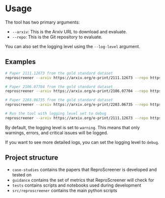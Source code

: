 # Usage

The tool has two primary arguments:

- `--arxiv`: This is the Arxiv URL to download and evaluate.
- `--repo`: This is the Git repository to evaluate.

You can also set the logging level using the `--log-level` argument.

## Examples

```bash
# Paper 2111.12673 from the gold standard dataset 
reproscreener --arxiv https://arxiv.org/e-print/2111.12673 --repo https://github.com/nicolinho/acc

# Paper 2106.07704 from the gold standard dataset
reproscreener --arxiv https://arxiv.org/e-print/2106.07704 --repo https://github.com/HanGuo97/soft-Q-learning-for-text-generation

# Paper 2203.06735 from the gold standard dataset
reproscreener --arxiv https://arxiv.org/e-print/2203.06735 --repo https://github.com/ghafeleb/Private-NonConvex-Federated-Learning-Without-a-Trusted-Server

# Run the tool with logging level set to debug
reproscreener --arxiv https://arxiv.org/e-print/2111.12673 --repo https://github.com/nicolinho/acc --log-level debug
```

By default, the logging level is set to `warning`. This means that only warnings, errors, and critical issues will be logged.

If you want to see more detailed logs, you can set the logging level to `debug`.

## Project structure

- `case-studies` contains the papers that ReproScreener is developed and tested on
- `guidance` contains the set of metrics that ReproScreener will check for
- `tests` contains scripts and notebooks used during development
- `src/reproscreener` contains the main python scripts
